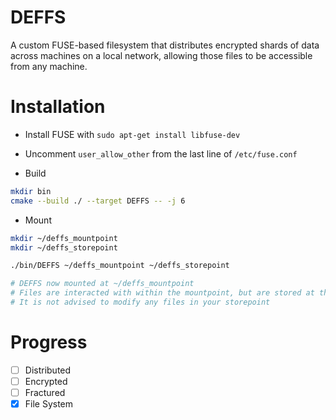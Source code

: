 # DEFFS
A custom FUSE-based filesystem that distributes encrypted shards of data across
machines on a local network, allowing those files to be accessible from any machine.

# Installation
- Install FUSE with `sudo apt-get install libfuse-dev`

- Uncomment `user_allow_other` from the last line of `/etc/fuse.conf`

- Build

```bash
mkdir bin
cmake --build ./ --target DEFFS -- -j 6
```

- Mount

```bash
mkdir ~/deffs_mountpoint
mkdir ~/deffs_storepoint

./bin/DEFFS ~/deffs_mountpoint ~/deffs_storepoint

# DEFFS now mounted at ~/deffs_mountpoint
# Files are interacted with within the mountpoint, but are stored at the storepoint
# It is not advised to modify any files in your storepoint
```

# Progress
- [ ] Distributed
- [ ] Encrypted
- [ ] Fractured
- [x] File System
